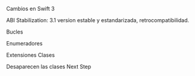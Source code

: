 Cambios en Swift 3

ABI Stabilization: 3.1 version estable y estandarizada, retrocompatibilidad.

Bucles

Enumeradores

Extensiones Clases

Desaparecen las clases Next Step 